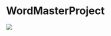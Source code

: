 # WordMasterProject

<img src="https://github.com/seonmyeongjin/WordMasterProject/tree/master/Screenshot" />
